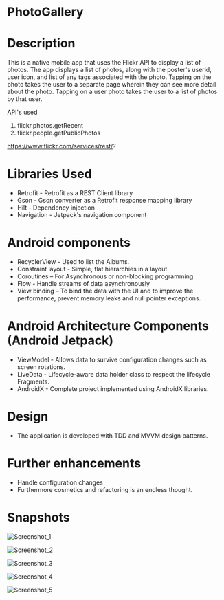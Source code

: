 # PhotoGallery
# Description

This is a native mobile app that uses the Flickr API to display a list of photos. The app displays a list of photos, along with the
poster's userid, user icon, and list of any tags associated with the photo.  Tapping on the photo takes the user to a
separate page wherein they can see more detail about the photo. Tapping on a user photo takes the user to a list of
photos by that user.

API's used
  1. flickr.photos.getRecent
  2. flickr.people.getPublicPhotos

 https://www.flickr.com/services/rest/?
 
# Libraries Used
* Retrofit - Retrofit as a REST Client library
* Gson - Gson converter as a Retrofit response mapping library
* Hilt - Dependency injection
* Navigation - Jetpack's navigation component

# Android components
* RecyclerView - Used to list the Albums.
* Constraint layout - Simple, flat hierarchies in a layout.
* Coroutines – For Asynchronous or non-blocking programming
* Flow - Handle streams of data asynchronously
* View binding – To bind the data with the UI and to improve the performance, prevent memory leaks and null pointer exceptions.

# Android Architecture Components (Android Jetpack)
* ViewModel - Allows data to survive configuration changes such as screen rotations.
* LiveData - Lifecycle-aware data holder class to respect the lifecycle Fragments.
* AndroidX - Complete project implemented using AndroidX libraries.

# Design
* The application is developed with TDD and MVVM design patterns.

# Further enhancements
* Handle configuration changes
* Furthermore cosmetics and refactoring is an endless thought.

# Snapshots
![Screenshot_1](https://github.com/vinuwilson/PhotoGallery/assets/5424714/bd8c9a77-e6d2-46e2-81b0-da3f7072bbd7)

![Screenshot_2](https://github.com/vinuwilson/PhotoGallery/assets/5424714/98d4ae7a-4b9f-4c47-9a10-9eaad2c6d359)

![Screenshot_3](https://github.com/vinuwilson/PhotoGallery/assets/5424714/17869090-fecb-4432-9485-0149adafe55a)

![Screenshot_4](https://github.com/vinuwilson/PhotoGallery/assets/5424714/460dd077-180a-4378-9661-1775b5864951)

![Screenshot_5](https://github.com/vinuwilson/PhotoGallery/assets/5424714/56969b2a-1e3f-461c-b84f-737435a7c9d6)

